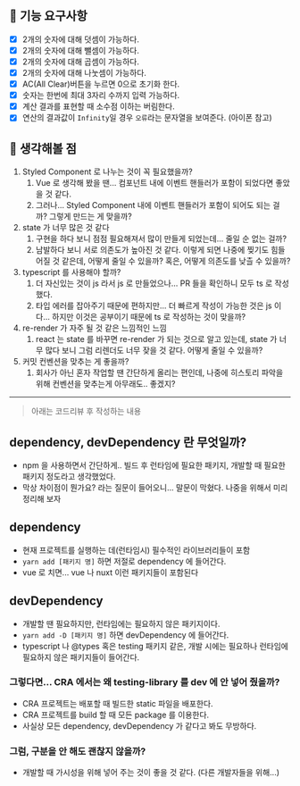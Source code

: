 ## 🎯 기능 요구사항

- [x] 2개의 숫자에 대해 덧셈이 가능하다.
- [x] 2개의 숫자에 대해 뺄셈이 가능하다.
- [x] 2개의 숫자에 대해 곱셈이 가능하다.
- [x] 2개의 숫자에 대해 나눗셈이 가능하다.
- [x] AC(All Clear)버튼을 누르면 0으로 초기화 한다.
- [x] 숫자는 한번에 최대 3자리 수까지 입력 가능하다.
- [x] 계산 결과를 표현할 때 소수점 이하는 버림한다.
- [x] 연산의 결과값이 `Infinity`일 경우 `오류`라는 문자열을 보여준다. (아이폰 참고)

## 🥹 생각해볼 점

1. Styled Component 로 나누는 것이 꼭 필요했을까?
   1. Vue 로 생각해 봤을 땐... 컴포넌트 내에 이벤트 핸들러가 포함이 되었다면 좋았을 것 같다.
   2. 그러나... Styled Component 내에 이벤트 핸들러가 포함이 되어도 되는 걸까? 그렇게 만드는 게 맞을까?
2. state 가 너무 많은 것 같다
   1. 구현을 하다 보니 점점 필요해져서 많이 만들게 되었는데... 줄일 순 없는 걸까?
   2. 남발하다 보니 서로 의존도가 높아진 것 같다. 이렇게 되면 나중에 찢기도 힘들어질 것 같은데, 어떻게 줄일 수 있을까? 혹은, 어떻게 의존도를 낮츨 수 있을까?
3. typescript 를 사용해야 할까?
   1. 더 자신있는 것이 js 라서 js 로 만들었으나... PR 들을 확인하니 모두 ts 로 작성했다.
   2. 타입 에러를 잡아주기 때문에 편하지만... 더 빠르게 작성이 가능한 것은 js 이다... 하지만 이것은 공부이기 때문에 ts 로 작성하는 것이 맞을까?
4. re-render 가 자주 될 것 같은 느낌적인 느낌
   1. react 는 state 를 바꾸면 re-render 가 되는 것으로 알고 있는데, state 가 너무 많다 보니 그럼 리렌더도 너무 잦을 것 같다. 어떻게 줄일 수 있을까?
5. 커밋 컨벤션을 맞추는 게 좋을까?
   1. 회사가 아닌 혼자 작업할 땐 간단하게 올리는 편인데, 나중에 히스토리 파악을 위해 컨벤션을 맞추는게 아무래도.. 좋겠지?

---

> 아래는 코드리뷰 후 작성하는 내용

## dependency, devDependency 란 무엇일까?

- npm 을 사용하면서 간단하게.. 빌드 후 런타임에 필요한 패키지, 개발할 때 필요한 패키지 정도라고 생각했었다.
- 막상 차이점이 뭔가요? 라는 질문이 들어오니... 말문이 막혔다. 나중을 위해서 미리 정리해 보자

## dependency

- 현재 프로젝트를 실행하는 데(런타임시) 필수적인 라이브러리들이 포함
- `yarn add [패키지 명]` 하면 저절로 dependency 에 들어간다.
- vue 로 치면... vue 나 nuxt 이런 패키지들이 포함된다

## devDependency

- 개발할 땐 필요하지만, 런타임에는 필요하지 않은 패키지이다.
- `yarn add -D [패키지 명]` 하면 devDependency 에 들어간다.
- typescript 나 @types 혹은 testing 패키지 같은, 개발 시에는 필요하나 런타임에 필요하지 않은 패키지들이 들어간다.

### 그렇다면... CRA 에서는 왜 testing-library 를 dev 에 안 넣어 줬을까?

- CRA 프로젝트는 배포할 때 빌드한 static 파일을 배포한다.
- CRA 프로젝트를 build 할 때 모든 package 를 이용한다.
- 사실상 모든 dependency, devDependency 가 같다고 봐도 무방하다.

### 그럼, 구분을 안 해도 괜찮지 않을까?

- 개발할 때 가시성을 위해 넣어 주는 것이 좋을 것 같다. (다른 개발자들을 위해...)
